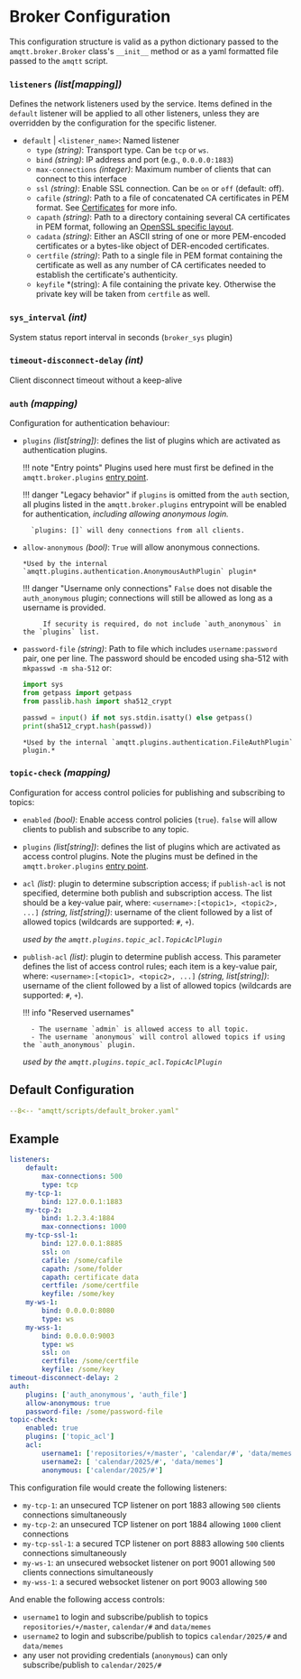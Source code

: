 # Broker Configuration

This configuration structure is valid as a python dictionary passed to the `amqtt.broker.Broker` class's `__init__` method or
as a yaml formatted file passed to the `amqtt` script.

### `listeners` *(list[mapping])*

Defines the network listeners used by the service. Items defined in the `default` listener will be
applied to all other listeners, unless they are overridden by the configuration for the specific
listener.

- `default` | `<listener_name>`: Named listener
    - `type` *(string)*: Transport type. Can be `tcp` or `ws`.
    - `bind` *(string)*: IP address and port (e.g., `0.0.0.0:1883`)
    - `max-connections` *(integer)*: Maximum number of clients that can connect to this interface
    - `ssl` *(string)*: Enable SSL connection. Can be `on` or `off` (default: off).
    - `cafile` *(string)*:  Path to a file of concatenated CA certificates in PEM format. See [Certificates](https://docs.python.org/3/library/ssl.html#ssl-certificates) for more info.
    - `capath` *(string)*:  Path to a directory containing several CA certificates in PEM format, following an [OpenSSL specific layout](https://docs.openssl.org/master/man3/SSL_CTX_load_verify_locations/).
    - `cadata` *(string)*:    Either an ASCII string of one or more PEM-encoded certificates or a bytes-like object of DER-encoded certificates.
    - `certfile` *(string)*: Path to a single file in PEM format containing the certificate as well as any number of CA certificates needed to establish the certificate's authenticity.
    - `keyfile` *(string): A file containing the private key. Otherwise the private key will be taken from `certfile` as well.

### `sys_interval` *(int)*

System status report interval in seconds (`broker_sys` plugin)

### `timeout-disconnect-delay` *(int)*

Client disconnect timeout without a keep-alive


### `auth` *(mapping)*

Configuration for authentication behaviour:

- `plugins` *(list[string])*: defines the list of plugins which are activated as authentication plugins.

    !!! note "Entry points"
        Plugins used here must first be defined in the `amqtt.broker.plugins` [entry point](https://packaging.python.org/en/latest/guides/creating-and-discovering-plugins/#using-package-metadata).


    !!! danger "Legacy behavior"
        if `plugins` is omitted from the `auth` section, all plugins listed in the `amqtt.broker.plugins` entrypoint will be enabled
        for authentication, *including allowing anonymous login.*

        `plugins: []` will deny connections from all clients.

- `allow-anonymous` *(bool)*: `True` will allow anonymous connections.

      *Used by the internal `amqtt.plugins.authentication.AnonymousAuthPlugin` plugin* 
    
    !!! danger "Username only connections"
          `False` does not disable the `auth_anonymous` plugin; connections will still be allowed as long as a username is provided.

           If security is required, do not include `auth_anonymous` in the `plugins` list.



- `password-file` *(string)*: Path to file which includes `username:password` pair, one per line. The password should be encoded using sha-512 with `mkpasswd -m sha-512` or:
  ```python
  import sys
  from getpass import getpass
  from passlib.hash import sha512_crypt
  
  passwd = input() if not sys.stdin.isatty() else getpass()
  print(sha512_crypt.hash(passwd))
  ```
  
      *Used by the internal `amqtt.plugins.authentication.FileAuthPlugin` plugin.*

### `topic-check` *(mapping)*

Configuration for access control policies for publishing and subscribing to topics:

- `enabled` *(bool)*: Enable access control policies (`true`). `false` will allow clients to publish and subscribe to any topic.
- `plugins` *(list[string])*: defines the list of plugins which are activated as access control plugins. Note the plugins must be defined in the `amqtt.broker.plugins` [entry point](https://pythonhosted.org/setuptools/setuptools.html#dynamic-discovery-of-services-and-plugins).

- `acl` *(list)*: plugin to determine subscription access; if `publish-acl` is not specified, determine both publish and subscription access.
   The list should be a key-value pair, where:
`<username>:[<topic1>, <topic2>, ...]` *(string, list[string])*: username of the client followed by a list of allowed topics (wildcards are supported: `#`, `+`).

    *used by the `amqtt.plugins.topic_acl.TopicAclPlugin`*

- `publish-acl` *(list)*: plugin to determine publish access. This parameter defines the list of access control rules; each item is a key-value pair, where:
`<username>:[<topic1>, <topic2>, ...]` *(string, list[string])*: username of the client followed by a list of allowed topics (wildcards are supported: `#`, `+`).

    !!! info "Reserved usernames"

        - The username `admin` is allowed access to all topic.
        - The username `anonymous` will control allowed topics if using the `auth_anonymous` plugin.


    *used by the `amqtt.plugins.topic_acl.TopicAclPlugin`*



## Default Configuration

```yaml
--8<-- "amqtt/scripts/default_broker.yaml"
```

## Example
  
```yaml
listeners:
    default:
        max-connections: 500
        type: tcp
    my-tcp-1:
        bind: 127.0.0.1:1883
    my-tcp-2:
        bind: 1.2.3.4:1884
        max-connections: 1000
    my-tcp-ssl-1:
        bind: 127.0.0.1:8885
        ssl: on
        cafile: /some/cafile
        capath: /some/folder
        capath: certificate data
        certfile: /some/certfile
        keyfile: /some/key
    my-ws-1:
        bind: 0.0.0.0:8080
        type: ws
    my-wss-1:
        bind: 0.0.0.0:9003
        type: ws
        ssl: on
        certfile: /some/certfile
        keyfile: /some/key
timeout-disconnect-delay: 2
auth:
    plugins: ['auth_anonymous', 'auth_file']
    allow-anonymous: true
    password-file: /some/password-file
topic-check:
    enabled: true
    plugins: ['topic_acl']
    acl:
        username1: ['repositories/+/master', 'calendar/#', 'data/memes']
        username2: [ 'calendar/2025/#', 'data/memes']
        anonymous: ['calendar/2025/#']
```

This configuration file would create the following listeners:

- `my-tcp-1`: an unsecured TCP listener on port 1883 allowing `500` clients connections simultaneously
- `my-tcp-2`: an unsecured TCP listener on port 1884 allowing `1000` client connections
- `my-tcp-ssl-1`: a secured TCP listener on port 8883 allowing `500` clients connections simultaneously
- `my-ws-1`: an unsecured websocket listener on port 9001 allowing `500` clients connections simultaneously
- `my-wss-1`: a secured websocket listener on port 9003 allowing `500`

And enable the following access controls:

- `username1` to login and subscribe/publish to topics `repositories/+/master`, `calendar/#` and `data/memes`
- `username2` to login and subscribe/publish to topics `calendar/2025/#` and `data/memes`
- any user not providing credentials (`anonymous`) can only subscribe/publish to `calendar/2025/#`
